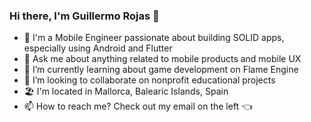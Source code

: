 ### Hi there, I'm Guillermo Rojas 👋

- 📱 I'm a Mobile Engineer passionate about building SOLID apps, especially using Android and Flutter
- 💬 Ask me about anything related to mobile products and mobile UX
- 🌱 I’m currently learning about game development on Flame Engine
- 👯 I’m looking to collaborate on nonprofit educational projects
- 🏖️ I'm located in Mallorca, Balearic Islands, Spain
- 📫 How to reach me? Check out my email on the left 👈

<!--
**grojasv/grojasv** is a ✨ _special_ ✨ repository because its `README.md` (this file) appears on your GitHub profile.

Here are some ideas to get you started:

- 🔭 I’m currently working on ...
- 🌱 I’m currently learning about ...
- 👯 I’m looking to collaborate on ...
- 🤔 I’m looking for help with ...
- 💬 Ask me about ...
- 😄 Pronouns: ...
- ⚡ Fun fact: ...
-->

